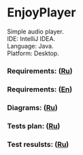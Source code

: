 # EnjoyPlayer
Simple audio player.<br>
IDE: IntelliJ IDEA.<br>
Language: Java.<br>
Platform: Desktop.
### Requirements: ([Ru](/Documents/Requirements/RussianRequirementsDocument.md))
### Requirements: ([En](/Documents/Requirements/EnglishRequirementsDocument.md))
### Diagrams: ([Ru](/Documents/Diagrams/Diagrams.md))
### Tests plan: ([Ru](/Documents/Tests/TestReadme.md))
### Test resulsts: ([Ru](/Documents/Tests/TestResults.md))